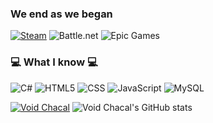 ### We end as we began


[![Steam](https://img.shields.io/badge/Steam-000000?style=for-the-badge&logo=steam&logoColor=white)](https://steamcommunity.com/id/VoidLunar/)
![Battle.net](https://img.shields.io/badge/Battle.net-000?style=for-the-badge&logo=battle.net&logoColor=148EFF)
![Epic Games](https://img.shields.io/badge/Epic%20Games-313131?style=for-the-badge&logo=Epic%20Games&logoColor=white)

### 💻 What I know 💻

![C#](https://img.shields.io/badge/C%23-239120?style=for-the-badge&logo=c-sharp&logoColor=white)
![HTML5](https://img.shields.io/badge/HTML5-E34F26?style=for-the-badge&logo=html5&logoColor=white)
![CSS](https://img.shields.io/badge/CSS-239120?&style=for-the-badge&logo=css3&logoColor=white)
![JavaScript](https://img.shields.io/badge/JavaScript-F7DF1E?style=for-the-badge&logo=javascript&logoColor=black)
![MySQL](https://img.shields.io/badge/MySQL-00000F?style=for-the-badge&logo=mysql&logoColor=white)


[![Void Chacal](https://github-readme-stats.vercel.app/api/top-langs/?username=VoidChacal&layout=compact&theme=dark)](https://github.com/anuraghazra/github-readme-stats)
![Void Chacal's GitHub stats](https://github-readme-stats.vercel.app/api?username=VoidChacal&show_icons=true&theme=dark)
